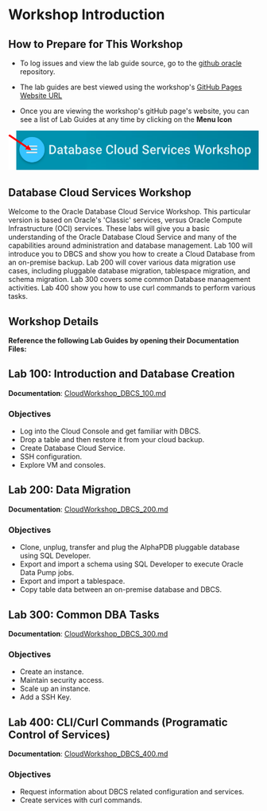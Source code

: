 # Workshop Introduction

## How to Prepare for This Workshop

- To log issues and view the lab guide source, go to the [github oracle](https://github.com/oracle/learning-library/tree/master/workshops/dbcs-dba) repository.

- The lab guides are best viewed using the workshop's [GitHub Pages Website URL](https://oracle.github.io/learning-library/workshops/dbcs-dba/) 

- Once you are viewing the workshop's gitHub page's website, you can see a list of Lab Guides at any time by clicking on the **Menu Icon**

![](images/WorkshopMenu.png)  

## Database Cloud Services Workshop

Welcome to the Oracle Database Cloud Service Workshop.  This particular version is based on Oracle's 'Classic' services, versus Oracle Compute Infrastructure (OCI) services.  These labs will give you a basic understanding of the Oracle Database Cloud Service and many of the capabilities around administration and database management.  Lab 100 will introduce you to DBCS and show you how to create a Cloud Database from an on-premise backup.  Lab 200 will cover various data migration use cases, including pluggable database migration, tablespace migration, and schema migration.  Lab 300 covers some common Database management activities.  Lab 400 show you how to use curl commands to perform various tasks.

## Workshop Details

**Reference the following Lab Guides by opening their Documentation Files:**

## Lab 100: Introduction and Database Creation

**Documentation**: [CloudWorkshop\_DBCS\_100.md](SS-CloudWorkshop\_DBCS\_100.md)

### Objectives

-   Log into the Cloud Console and get familiar with DBCS.
-	Drop a table and then restore it from your cloud backup.
-	Create Database Cloud Service.
-   SSH configuration.
-   Explore VM and consoles.

## Lab 200: Data Migration

**Documentation**: [CloudWorkshop\_DBCS\_200.md](SS-CloudWorkshop\_DBCS\_200.md)

### Objectives

-   Clone, unplug, transfer and plug the AlphaPDB pluggable database using SQL Developer.
-   Export and import a schema using SQL Developer to execute Oracle Data Pump jobs.
-   Export and import a tablespace.
-   Copy table data between an on-premise database and DBCS.

## Lab 300: Common DBA Tasks

**Documentation**: [CloudWorkshop\_DBCS\_300.md](SS-CloudWorkshop\_DBCS\_300.md)

### Objectives

-   Create an instance.
-   Maintain security access.
-   Scale up an instance.
-   Add a SSH Key.


## Lab 400:  CLI/Curl Commands (Programatic Control of Services)

**Documentation**: [CloudWorkshop\_DBCS\_400.md](SS-CloudWorkshop\_DBCS\_400.md)

### Objectives

-   Request information about DBCS related configuration and services.
-   Create services with curl commands.
